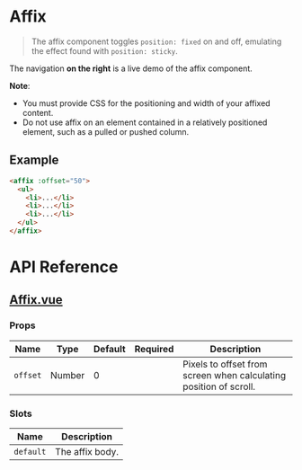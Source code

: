 # Affix

> The affix component toggles `position: fixed` on and off, emulating the effect found with `position: sticky`.

The navigation **on the right** is a live demo of the affix component.

**Note**:

* You must provide CSS for the positioning and width of your affixed content.
* Do not use affix on an element contained in a relatively positioned element, such as a pulled or pushed column.

## Example

```html
<affix :offset="50">
  <ul>
    <li>...</li>
    <li>...</li>
    <li>...</li>
  </ul>
</affix>
```

# API Reference

## [Affix.vue](https://github.com/wxsms/uiv/tree/master/src/components/affix/Affix.vue)

### Props

Name             | Type       | Default      | Required | Description
---------------- | ---------- | ------------ | -------- | -----------------------
`offset`         | Number     | 0            |          | Pixels to offset from screen when calculating position of scroll.

### Slots

Name      | Description
--------- | -----------------------
`default` | The affix body.
